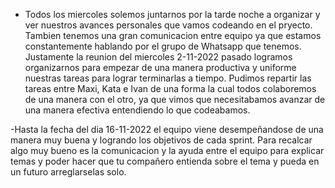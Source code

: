 - Todos los miercoles solemos juntarnos por la tarde noche a organizar y ver nuestros avances personales que vamos codeando en el pryecto. Tambien tenemos una gran comunicacion entre equipo ya que estamos constantemente hablando por el grupo de Whatsapp que tenemos. 
Justamente la reunion del miercoles 2-11-2022 pasado logramos organizarnos para empezar de una manera productiva y uniforme nuestras tareas para lograr terminarlas a tiempo. Pudimos repartir las tareas entre Maxi, Kata e Ivan de una forma la cual todos colaboremos de una manera con el otro, ya que vimos que necesitabamos avanzar de una manera efectiva entendiendo lo que codeabamos. 

-Hasta la fecha del dia 16-11-2022 el equipo viene desempeñandose de una manera muy buena y logrando los objetivos de cada sprint. Para recalcar algo muy bueno es la comunicacion y la ayuda entre el equipo para explicar temas y poder hacer que tu compañero entienda sobre el tema y pueda en un futuro arreglarselas solo. 